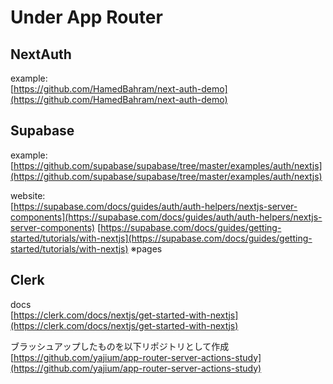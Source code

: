 # Under App Router

## NextAuth

example:  
[https://github.com/HamedBahram/next-auth-demo](https://github.com/HamedBahram/next-auth-demo)

## Supabase

example:  
[https://github.com/supabase/supabase/tree/master/examples/auth/nextjs](https://github.com/supabase/supabase/tree/master/examples/auth/nextjs)

website:  
[https://supabase.com/docs/guides/auth/auth-helpers/nextjs-server-components](https://supabase.com/docs/guides/auth/auth-helpers/nextjs-server-components)
[https://supabase.com/docs/guides/getting-started/tutorials/with-nextjs](https://supabase.com/docs/guides/getting-started/tutorials/with-nextjs) ※pages

## Clerk

docs  
[https://clerk.com/docs/nextjs/get-started-with-nextjs](https://clerk.com/docs/nextjs/get-started-with-nextjs)

ブラッシュアップしたものを以下リポジトリとして作成  
[https://github.com/yajium/app-router-server-actions-study](https://github.com/yajium/app-router-server-actions-study)
